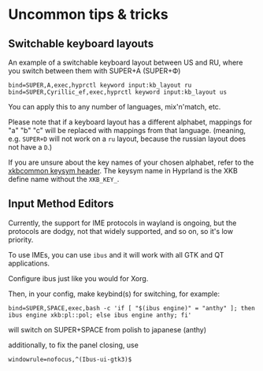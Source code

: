 # Uncommon tips & tricks

## Switchable keyboard layouts

An example of a switchable keyboard layout between US and RU, where you switch between them with SUPER+A (SUPER+Ф)

```
bind=SUPER,A,exec,hyprctl keyword input:kb_layout ru
bind=SUPER,Cyrillic_ef,exec,hyprctl keyword input:kb_layout us
```

You can apply this to any number of languages, mix'n'match, etc.

Please note that if a keyboard layout has a different alphabet, mappings for "a" "b" "c" will be replaced with mappings from that language. (meaning, e.g. `SUPER+D` will not work on a `ru` layout, because the russian layout does not have a `D`.)

If you are unsure about the key names of your chosen alphabet, refer to the [xkbcommon keysym header](https://github.com/xkbcommon/libxkbcommon/blob/master/include/xkbcommon/xkbcommon-keysyms.h). The keysym name in Hyprland is the XKB define name without the `XKB_KEY_`.

## Input Method Editors
Currently, the support for IME protocols in wayland is ongoing, but the protocols are dodgy, not that widely supported, and so on, so it's low priority.

To use IMEs, you can use `ibus` and it will work with all GTK and QT applications.

Configure ibus just like you would for Xorg.

Then, in your config, make keybind(s) for switching, for example:
```
bind=SUPER,SPACE,exec,bash -c 'if [ "$(ibus engine)" = "anthy" ]; then ibus engine xkb:pl::pol; else ibus engine anthy; fi'
```
will switch on SUPER+SPACE from polish to japanese (anthy)

additionally, to fix the panel closing, use
```
windowrule=nofocus,^(Ibus-ui-gtk3)$
```